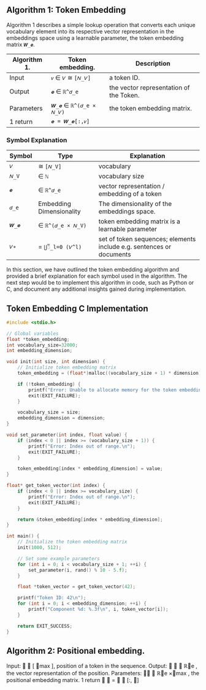 ## Algorithm 1: Token Embedding

Algorithm 1 describes a simple lookup operation that converts each unique vocabulary element into
its respective vector representation in the embeddings space using a learnable parameter, the token
embedding matrix `𝑾_𝒆`.

| Algorithm 1. | Token embedding.        | Description                             |
| ------------ | ----------------------- | --------------------------------------- |
| Input        | `𝑣` ∈ `𝑉` ≅ `[𝑁_𝑉]`     | a token ID.                             |
| Output       | `𝒆` ∈ `ℝ^𝑑_e`           | the vector representation of the Token. |
| Parameters   | `𝑾_𝒆` ∈ `ℝ^(𝑑_e × 𝑁_𝑉)` | the token embedding matrix.             |
| 1 return     | `𝒆 = 𝑾_𝒆[:,𝑣]`          |                                         |

### Symbol Explanation

| Symbol | Type | Explanation |
| --- | --- | --- |
| `𝑉` | ≅ `[𝑁_V]` | vocabulary |
| `𝑁_V` | ∈ `ℕ` | vocabulary size |
| `𝒆` | ∈ `ℝ^𝑑_e` | vector representation / embedding of a token |
| `𝑑_e` | Embedding Dimensionality | The dimensionality of the embeddings space. |
| `𝑾_𝒆` | ∈ `ℝ^(𝑑_e × 𝑁_V)` | token embedding matrix is a learnable parameter |
| `𝑉∗` | = `⋃◌᪲_l=0 (𝑉^l)` | set of token sequences; elements include e.g. sentences or documents |

In this section, we have outlined the token embedding algorithm and provided a brief explanation for
each symbol used in the algorithm. The next step would be to implement this algorithm in code, such
as Python or C, and document any additional insights gained during implementation.

## Token Embedding C Implementation

```c
#include <stdio.h>

// Global variables
float *token_embedding;
int vocabulary_size=32000;
int embedding_dimension;

void init(int size, int dimension) {
    // Initialize token embedding matrix
    token_embedding = (float*)malloc((vocabulary_size + 1) * dimension);

    if (!token_embedding) {
        printf("Error: Unable to allocate memory for the token embedding.\n");
        exit(EXIT_FAILURE);
    }

    vocabulary_size = size;
    embedding_dimension = dimension;
}

void set_parameter(int index, float value) {
    if (index < 0 || index >= (vocabulary_size + 1)) {
        printf("Error: Index out of range.\n");
        exit(EXIT_FAILURE);
    }

    token_embedding[index * embedding_dimension] = value;
}

float* get_token_vector(int index) {
    if (index < 0 || index >= vocabulary_size) {
        printf("Error: Index out of range.\n");
        exit(EXIT_FAILURE);
    }

    return &token_embedding[index * embedding_dimension];
}

int main() {
    // Initialize the token embedding matrix
    init(1000, 512);

    // Set some example parameters
    for (int i = 0; i < vocabulary_size + 1; ++i) {
        set_parameter(i, rand() % 10 - 5.f);
    }

    float *token_vector = get_token_vector(42);

    printf("Token ID: 42\n");
    for (int i = 0; i < embedding_dimension; ++i) {
        printf("Component %d: %.3f\n", i, token_vector[i]);
    }

    return EXIT_SUCCESS;
}
```

## Algorithm 2: Positional embedding.
Input:  ∈ [ max ], position of a token in
        the sequence.
Output: 𝒆 𝒑 ∈ ℝ𝑑e , the vector
        representation of the position.
Parameters: 𝑾𝒑 ∈ ℝ𝑑e ×max , the positional
            embedding matrix.
1 return 𝒆 𝒑 = 𝑾 𝒑 [:, ]
